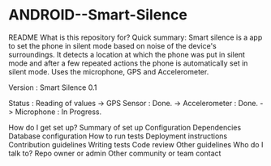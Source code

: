 # ANDROID--Smart-Silence
README
What is this repository for?
Quick summary: Smart silence is a app to set the phone in silent mode based on noise of the device's surroundings. It detects a location at which the phone was put in silent mode and after a few repeated actions the phone is automatically set in silent mode. Uses the microphone, GPS and Accelerometer.

Version : Smart Silence 0.1

Status : Reading of values -> GPS Sensor : Done. -> Accelerometer : Done. -> Microphone : In Progress.

How do I get set up?
Summary of set up
Configuration
Dependencies
Database configuration
How to run tests
Deployment instructions
Contribution guidelines
Writing tests
Code review
Other guidelines
Who do I talk to?
Repo owner or admin
Other community or team contact
